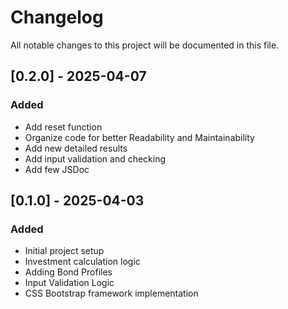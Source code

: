 # Changelog

All notable changes to this project will be documented in this file.

## [0.2.0] - 2025-04-07
### Added
- Add reset function
- Organize code for better Readability and Maintainability 
- Add new detailed results
- Add input validation and checking
- Add few JSDoc

## [0.1.0] - 2025-04-03
### Added
- Initial project setup
- Investment calculation logic
- Adding Bond Profiles
- Input Validation Logic
- CSS Bootstrap framework implementation